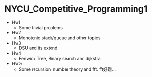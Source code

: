 # NYCU_Competitive_Programming1
- Hw1
  - Some trivial problems 
- Hw2
  - Monotonic stack/queue and other topics
- Hw3
  - DSU and its extend
- Hw4
  - Fenwick Tree, Binary search and dijkstra
- Hw%
  - Some recursion, number theory and fft. fft好難...
